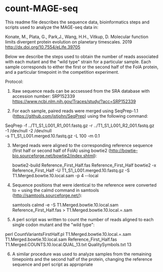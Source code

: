 # count-MAGE-seq

This readme file describes the  sequence data, bioinformatics steps and scripts used to analyze the MAGE-seq data in:

Konate, M., Plata, G., Park,J., Wang, H.H., Vitkup, D. Molecular function limits divergent protein evolution on planetary timescales. 2019 http://dx.doi.org/10.7554/eLife.39705

Below we describe the steps used to obtain the number of reads associated with each mutant and the "wild type" strain for 
a particular sample. Each sample corresponds to either the first or the second half of the FolA protein, and a particular 
timepoint in the competition experiment.

Protocol:

1. Raw sequence reads can be accsessed from the SRA database with accession number: SRP152339 
   https://www.ncbi.nlm.nih.gov/Traces/study/?acc=SRP152339
   
2. For each sample, paired reads were merged using SeqPrep-1.1 (https://github.com/jstjohn/SeqPrep) using the following command:
  
  SeqPrep -f ../T1_S1_L001_R1_001.fastq.gz -r ../T1_S1_L001_R2_001.fastq.gz -1 /dev/null -2 /dev/null \
  -s T1_S1_L001.merged.10.fastq.gz -L 100 -m 0.1
  
3. Merged reads were aligned to the corresponding reference sequence (first half or second half of FolA) using bowtie2
   (http://bowtie-bio.sourceforge.net/bowtie2/index.shtml):
   
   bowtie2-build Reference_First_Half.fas Reference_First_Half
   bowtie2 -x Reference_First_Half -U T1_S1_L001.merged.10.fastq.gz -S T1.Merged.bowtie.10.local.sam -p 4 --local
   
4. Sequence positions that were identical to the reference were converted to = using the calmd command in samtools
   (http://samtools.sourceforge.net/):
   
   samtools calmd -e -S T1.Merged.bowtie.10.local.sam Reference_First_Half.fas > T1.Merged.bowtie.10.local.=.sam

5. A perl script was written to count the number of reads aligned to each single codon mutant and the "wild type":

  perl CountVariantsFirstHalf.pl T1.Merged.bowtie.10.local.=.sam T1.Merged.bowtie.10.local.sam Reference_First_Half.fas \
  T1.Merged.COUNTS.10.local.QUAL_13.txt QualitySymbols.txt 13
  

6. A similar procedure was used to analyze samples from the remaining timepoints and the second half of the protein, 
   changing the reference sequence and perl script as appropriate
   

